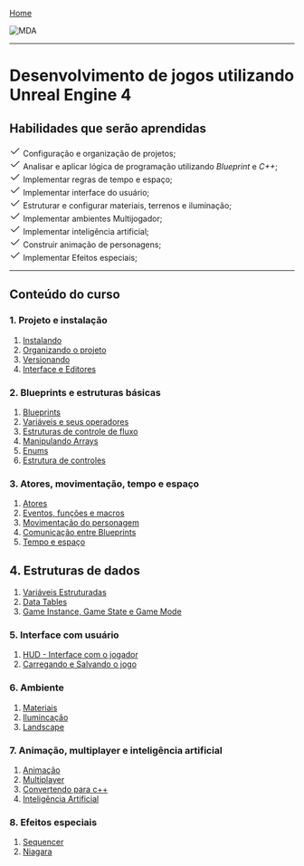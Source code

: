 [Home](https://myerco.github.io/unreal-engine)

![MDA](https://myerco.github.io/unreal-engine/imagens/cafegeek_small.png)

***
# Desenvolvimento de jogos utilizando Unreal Engine 4
## Habilidades que serão aprendidas  
![Classes de atores](imagens/icons/iconfinder_Check.png) Configuração e organização de projetos;   
![Classes de atores](imagens/icons/iconfinder_Check.png) Analisar e aplicar lógica de programação utilizando *Blueprint* e *C++*;     
![Classes de atores](imagens/icons/iconfinder_Check.png) Implementar regras de tempo e espaço;  
![Classes de atores](imagens/icons/iconfinder_Check.png) Implementar interface do usuário;  
![Classes de atores](imagens/icons/iconfinder_Check.png) Estruturar e configurar materiais, terrenos e iluminação;  
![Classes de atores](imagens/icons/iconfinder_Check.png) Implementar ambientes Multijogador;  
![Classes de atores](imagens/icons/iconfinder_Check.png) Implementar inteligência artificial;  
![Classes de atores](imagens/icons/iconfinder_Check.png) Construir animação de personagens;  
![Classes de atores](imagens/icons/iconfinder_Check.png) Implementar Efeitos especiais;  

***
## Conteúdo do curso
<a name="1"></a>
### 1. Projeto e instalação
1. [Instalando](https://myerco.github.io/unreal-engine/modulo1/instalando.html)
1. [Organizando o projeto](https://myerco.github.io/unreal-engine/modulo1/organizando.html)
1. [Versionando](https://myerco.github.io/unreal-engine/modulo1/github.html)
1. [Interface e Editores](modulo1/interface.html)  

<a name="2"></a>
### 2. Blueprints e estruturas básicas
1. [Blueprints](https://myerco.github.io/unreal-engine/modulo1/blueprint.html)
1. [Variáveis e seus operadores](https://myerco.github.io/unreal-engine/modulo1/variaveis.html)  
1. [Estruturas de controle de fluxo](https://myerco.github.io/unreal-engine/modulo1/estruturascontrole.html)
1. [Manipulando Arrays](https://myerco.github.io/unreal-engine/modulo1/array.html)  
1. [Enums](https://myerco.github.io/unreal-engine/modulo1/enum.html)    
1. [Estrutura de controles](https://myerco.github.io/unreal-engine/modulo1/controles.html)

<a name="3"></a>
### 3. Atores, movimentação, tempo e espaço
1. [Atores](https://myerco.github.io/unreal-engine/modulo1/atores.html)
1. [Eventos, funções e macros](https://myerco.github.io/unreal-engine/modulo1/eventos_funcoes.html)  
1. [Movimentação do personagem](https://myerco.github.io/unreal-engine/modulo1/movimentacao.html)    
1. [Comunicação entre Blueprints](https://myerco.github.io/unreal-engine/modulo1/comunicacao.html)    
1. [Tempo e espaço](https://myerco.github.io/unreal-engine/modulo1/tempo_espaco.html)  

## 4. Estruturas de dados
1. [Variáveis Estruturadas](https://myerco.github.io/unreal-engine/modulo1/estruturas.html)  
1. [Data Tables](https://myerco.github.io/unreal-engine/modulo1/datatables.html)
1. [Game Instance, Game State e Game Mode](https://myerco.github.io/unreal-engine/modulo1/estruturasdados.html)

<a name="4"></a>
### 5. Interface com usuário
1. [HUD - Interface com o jogador](https://myerco.github.io/unreal-engine/modulo1/hud.html)
1. [Carregando e Salvando o jogo](https://myerco.github.io/unreal-engine/modulo1/salvando.html)

<a name="5"></a>
### 6. Ambiente
1. [Materiais](https://myerco.github.io/unreal-engine/materiais.html)
1. [Ilumincação](https://myerco.github.io/unreal-engine/iluminacao.html)
1. [Landscape](https://myerco.github.io/unreal-engine/Landscape.html)  

<a name="6"></a>
### 7. Animação, multiplayer e inteligência artificial
1. [Animação](https://myerco.github.io/unreal-engine/modulo1/animacao.html)
1. [Multiplayer](https://myerco.github.io/unreal-engine/modulo1/multiplayer.html)
1. [Convertendo para c++](https://myerco.github.io/unreal-engine/modulo1/convertendo.html)
1. [Inteligência Artificial](https://myerco.github.io/unreal-engine/modulo1/inteligenciaArtificial.html)

<a name="7"></a>
### 8. Efeitos especiais
1. [Sequencer](https://myerco.github.io/unreal-engine/sequencer.html)
1. [Niagara](https://myerco.github.io/unreal-engine/modulo1/niagara.html)
